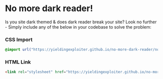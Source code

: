 # No more dark reader!
Is you site dark themed & does dark reader break your site? Look no further - Simply include any of the below in your codebase to solve the problem:

### CSS Import
```css
@import url("https://yieldingexploiter.github.io/no-more-dark-reader/no-dark-reader.css");
```

### HTML Link
```html
<link rel="stylesheet" href="https://yieldingexploiter.github.io/no-more-dark-reader/no-dark-reader.css" />
```

<style>
@import url('https://ministyles.astolfo.gay/all.css');
</style>
